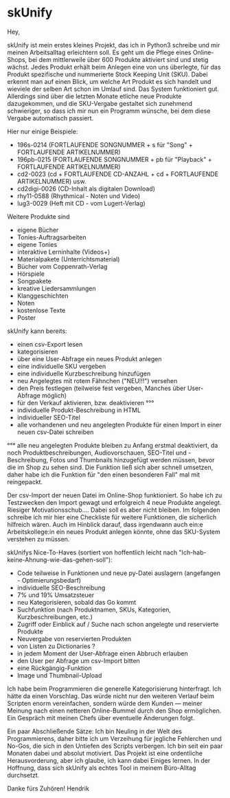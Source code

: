 # skUnify

Hey,

skUnify ist mein erstes kleines Projekt, das ich in Python3 schreibe und mir meinen Arbeitsalltag erleichtern soll. Es geht um die Pflege eines Online-Shops, 
bei dem mittlerweile über 600 Produkte aktiviert sind und stetig wächst. Jedes Produkt erhält beim Anlegen eine von uns überlegte, für das 
Produkt spezifische und nummerierte Stock Keeping Unit (SKU). Dabei erkennt man auf einen Blick, um welche Art Produkt es sich handelt und wieviele der 
selben Art schon im Umlauf sind. Das System funktioniert gut. Allerdings sind über die letzten Monate etliche neue Produkte dazugekommen, und die SKU-Vergabe 
gestaltet sich zunehmend schwieriger, so dass ich mir nun ein Programm wünsche, bei dem diese Vergabe automatisch passiert.

Hier nur einige Beispiele:

- 196s-0214 (FORTLAUFENDE SONGNUMMER + s für "Song" + FORTLAUFENDE ARTIKELNUMMER)
- 196pb-0215 (FORTLAUFENDE SONGNUMMER + pb für "Playback" + FORTLAUFENDE ARTIKELNUMMER)
- cd2-0023 (cd + FORTLAUFENDE CD-ANZAHL + cd + FORTLAUFENDE ARTIKELNUMMER) usw.
- cd2digi-0026 (CD-Inhalt als digitalen Download)
- rhy11-0588 (Rhythmical - Noten und Video)
- lug3-0029 (Heft mit CD - vom Lugert-Verlag)

Weitere Produkte sind
- eigene Bücher
- Tonies-Auftragsarbeiten
- eigene Tonies
- interaktive Lerninhalte (Videos+)
- Materialpakete (Unterrichtsmaterial)
- Bücher vom Coppenrath-Verlag
- Hörspiele
- Songpakete
- kreative Liedersammlungen
- Klanggeschichten
- Noten
- kostenlose Texte
- Poster

skUnify kann bereits: 
- einen csv-Export lesen 
- kategorisieren 
- über eine User-Abfrage ein neues Produkt anlegen 
- eine individuelle SKU vergeben
- eine individuelle Kurzbeschreibung hinzufügen
- neu Angelegtes mit rotem Fähnchen ("NEU!!!") versehen
- den Preis festlegen (teilweise fest vergeben, Manches über User-Abfrage möglich)
- für den Verkauf aktivieren, bzw. deaktivieren °°°
- individuelle Produkt-Beschreibung in HTML
- individueller SEO-Titel
- alle vorhandenen und neu angelegten Produkte für einen Import in einer neuen csv-Datei schreiben

°°° alle neu angelegten Produkte bleiben zu Anfang erstmal deaktiviert, da noch Produktbeschreibungen, Audiovorschauen, SEO-Titel und -Beschreibung, Fotos und Thumbnails hinzugefügt werden müssen, bevor die im Shop zu sehen sind. Die Funktion ließ sich aber schnell umsetzen, daher habe ich die Funktion für "den einen besonderen Fall" mal mit reingepackt.

Der csv-Import der neuen Datei im Online-Shop funktioniert. So habe ich zu Testzwecken den Import gewagt und erfolgreich 4 neue Produkte angelegt.
Riesiger Motivationsschub....
Dabei soll es aber nicht bleiben. Im folgenden schreibe ich mir hier eine Checkliste für weitere Funktionen, die sicherlich hilfreich wären. Auch
im Hinblick darauf, dass irgendwann auch ein:e Arbeitskollege:in ein neues Produkt anlegen könnte, ohne das SKU-System verstehen zu müssen.

skUnifys Nice-To-Haves (sortiert von hoffentlich leicht nach "Ich-hab-keine-Ahnung-wie-das-gehen-soll"):
- Code teilweise in Funktionen und neue py-Datei auslagern (angefangen - Optimierungsbedarf)
- individuelle SEO-Beschreibung
- 7% und 19% Umsatzsteuer
- neu Kategorisieren, sobald das Go kommt
- Suchfunktion (nach Produktnamen, SKUs, Kategorien, Kurzbeschreibungen, etc.)
- Zugriff oder Einblick auf / Suche nach schon angelegte und reservierte Produkte
- Neuvergabe von reservierten Produkten
- von Listen zu Dictionaries ?
- in jedem Moment der User-Abfrage einen Abbruch erlauben
- den User per Abfrage um csv-Import bitten
- eine Rückgängig-Funktion
- Image und Thumbnail-Upload

Ich habe beim Programmieren die generelle Kategorisierung hinterfragt. Ich hätte da einen Vorschlag. Das würde nicht nur den weiteren Verlauf beim Scripten 
enorm vereinfachen, sondern würde dem Kunden — meiner Meinung nach einen netteren Online-Bummel durch den Shop ermöglichen. Ein Gespräch mit meinen Chefs 
über eventuelle Änderungen folgt.

Ein paar Abschließende Sätze:
Ich bin Neuling in der Welt des Programmierens, daher bitte ich um Verzeihung für jegliche Fehlerchen und No-Gos, die sich in den Untiefen des Scripts verbergen. 
Ich bin seit ein paar Monaten dabei und absolut motiviert. Das Projekt ist eine ordentliche Herausvorderung, aber ich glaube, ich kann dabei Einiges lernen. 
In der Hoffnung, dass sich skUnify als echtes Tool in meinem Büro-Alltag durchsetzt.

Danke fürs Zuhören!
Hendrik
<!---
hms-challenger/hms-challenger is a ✨ special ✨ repository because its `README.md` (this file) appears on your GitHub profile.
You can click the Preview link to take a look at your changes.
--->

